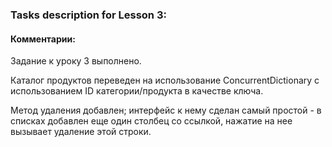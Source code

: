 ### Tasks description for Lesson 3:

#### Комментарии:

Задание к уроку 3 выполнено.

Каталог продуктов переведен на использование ConcurrentDictionary с использованием ID категории/продукта в качестве ключа.

Метод удаления добавлен; интерфейс к нему сделан самый простой - в списках добавлен еще один столбец со ссылкой, нажатие на нее вызывает удаление этой строки.
